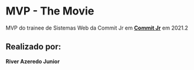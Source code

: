 # MVP - The Movie
MVP do trainee de Sistemas Web da Commit Jr em [**Commit Jr**](https://github.com/CommitJr) em 2021.2

## Realizado por:

**River Azeredo Junior**